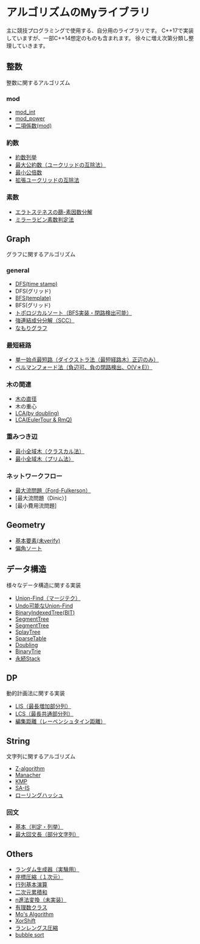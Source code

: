 # アルゴリズムのMyライブラリ
主に競技プログラミングで使用する、自分用のライブラリです。
C++17で実装していますが、一部C++14想定のものも含まれます。
徐々に増え次第分類し整理していきます。

## 整数
整数に関するアルゴリズム

### mod
- [mod_int](https://github.com/shu8Cream/algorithm/blob/main/Mathematics/mod_int.cpp)
- [mod_power](https://github.com/shu8Cream/algorithm/blob/main/Mathematics/mod_power.cpp)
- [二項係数(mod)](https://github.com/shu8Cream/algorithm/blob/main/Mathematics/nCk.cpp)

### 約数
- [約数列挙](https://github.com/shu8Cream/algorithm/blob/main/Mathematics/divisor.cpp)
- [最大公約数（ユークリッドの互除法）](https://github.com/shu8Cream/algorithm/blob/main/Mathematics/gcd.cpp)
- [最小公倍数](https://github.com/shu8Cream/algorithm/blob/main/Mathematics/lcm.cpp)
- [拡張ユークリッドの互除法](https://github.com/shu8Cream/algorithm/blob/main/Mathematics/ext_gcd.cpp)

### 素数
- [エラトステネスの篩-素因数分解](https://github.com/shu8Cream/algorithm/blob/main/Mathematics/eratosthenes.cpp)
- [ミラーラビン素数判定法](https://github.com/shu8Cream/algorithm/blob/main/Mathematics/miller_rabin.cpp)

## Graph
グラフに関するアルゴリズム

### general
- [DFS(time stamp)](https://github.com/shu8Cream/algorithm/blob/main/Graph/dfs.cpp)
- DFS(グリッド)
- [BFS(template)](https://github.com/shu8Cream/algorithm/blob/main/Graph/bfs.cpp)
- BFS(グリッド)
- [トポロジカルソート（BFS実装・閉路検出可能）](https://github.com/shu8Cream/algorithm/blob/main/Graph/topological_sort.cpp)
- [強連結成分分解（SCC）](https://github.com/shu8Cream/algorithm/blob/main/Graph/scc.cpp)
- [なもりグラフ](https://github.com/shu8Cream/algorithm/blob/main/Graph/namori.cpp)

### 最短経路
- [単一始点最短路（ダイクストラ法（最短経路木）正辺のみ）](https://github.com/shu8Cream/algorithm/blob/main/Graph/dijkstra.cpp)
- [ベルマンフォード法（負辺可、負の閉路検出、O(V＊E)）](https://github.com/shu8Cream/algorithm/blob/main/Graph/bellmanford.cpp)

### 木の関連
- [木の直径](https://github.com/shu8Cream/algorithm/blob/main/Graph/tree_diameter.cpp)
- 木の重心
- [LCA(by doubling)](https://github.com/shu8Cream/algorithm/blob/main/Graph/lca.cpp)
- [LCA(EulerTour & RmQ)](https://github.com/shu8Cream/algorithm/blob/main/Graph/LCA_euler_tour.cpp)

### 重みつき辺
- [最小全域木（クラスカル法）](https://github.com/shu8Cream/algorithm/blob/main/Graph/kruskal.cpp)
- [最小全域木（プリム法）](https://github.com/shu8Cream/algorithm/blob/main/Graph/prim.cpp)

### ネットワークフロー
- [最大流問題（Ford-Fulkerson）](https://github.com/shu8Cream/algorithm/blob/main/Graph/FordFulkerson.cpp)
- [最大流問題（Dinic）]
- [最小費用流問題]

## Geometry

- [基本要素(未verify)](https://github.com/shu8Cream/algorithm/blob/main/Geometry/base.cpp)
- [偏角ソート](https://github.com/shu8Cream/algorithm/blob/main/Geometry/argument_sort.cpp)

## データ構造
様々なデータ構造に関する実装

- [Union-Find（マージテク）](https://github.com/shu8Cream/algorithm/blob/main/DataStructure/unionfind.cpp)
- [Undo可能なUnion-Find](https://github.com/shu8Cream/algorithm/blob/main/DataStructure/undoable_unionfind.cpp)
- [BinaryIndexedTree(BIT)](https://github.com/shu8Cream/algorithm/blob/main/DataStructure/BIT)
- [SegmentTree](https://github.com/shu8Cream/algorithm/blob/main/DataStructure/segment_tree.cpp)
- [SegmentTree](https://github.com/shu8Cream/algorithm/blob/main/DataStructure/DynamicSegmentTree)
- [SplayTree](https://github.com/shu8Cream/algorithm/blob/main/splay_tree.cpp)
- [SparseTable](https://github.com/shu8Cream/algorithm/blob/main/DataStructure/sparse_table.cpp)
- [Doubling](https://github.com/shu8Cream/algorithm/blob/main/DataStructure/doubling.cpp)
- [BinaryTrie](https://github.com/shu8Cream/algorithm/blob/main/DataStructure/binary_trie.cpp)
- [永続Stack](https://github.com/shu8Cream/algorithm/blob/main/DataStructure/persistent_stack.cpp)

## DP
動的計画法に関する実装

- [LIS（最長増加部分列）](https://github.com/shu8Cream/algorithm/blob/main/lis.cpp) 
- [LCS（最長共通部分列）](https://github.com/shu8Cream/algorithm/blob/main/LCS.cpp)
- [編集距離（レーベンシュタイン距離）](https://github.com/shu8Cream/algorithm/blob/main/EditDistance.cpp)

## String
文字列に関するアルゴリズム

- [Z-algorithm](https://github.com/shu8Cream/algorithm/blob/main/String/z-algorithm.cpp)
- [Manacher]()
- [KMP]()
- [SA-IS]()
- [ローリングハッシュ]()

### 回文
- [基本（判定・列挙）](https://github.com/shu8Cream/algorithm/blob/main/String/Palindrome/basic.cpp)
- [最大回文長（部分文字列）](https://github.com/shu8Cream/algorithm/blob/main/String/Palindrome/longest_palindrome_substring.cpp)


## Others
- [ランダム生成器（実験用）](https://github.com/shu8Cream/algorithm/blob/main/Others/random_generator.cpp)
- [座標圧縮（１次元）](https://github.com/shu8Cream/algorithm/blob/main/Others/compress1.cpp)
- [行列基本演算](https://github.com/shu8Cream/algorithm/blob/main/Others/matrix.cpp)
- [二次元累積和](https://github.com/shu8Cream/algorithm/blob/main/Others/cumulativeSum2D.cpp)
- [n進法変換（未実装）]()
- [有理数クラス](https://github.com/shu8Cream/algorithm/blob/main/Others/RationalNum.cpp)
- [Mo's Algorithm](https://github.com/shu8Cream/algorithm/blob/main/Others/mo_algorithm.cpp)
- [XorShift](https://github.com/shu8Cream/algorithm/blob/main/Others/xorshift.cpp)
- [ランレングス圧縮](https://github.com/shu8Cream/algorithm/blob/main/Others/run_length_encoding.cpp)
- [bubble sort](https://github.com/shu8Cream/algorithm/blob/main/Others/bubble_sort.cpp)
